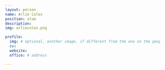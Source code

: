 ```yaml
---
layout: person
name: Arlie Coles
position: alum
description:
img: arliecoles.png

profile:
  img: # optional, another image, if different from the one on the people page
  cv:
  website:
  office: # address

---
```

